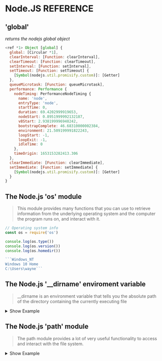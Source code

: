 # Node.JS REFERENCE

## 'global'
*returns the nodejs global object*
```javascript
<ref *1> Object [global] {
  global: [Circular *1],
  clearInterval: [Function: clearInterval],
  clearTimeout: [Function: clearTimeout],
  setInterval: [Function: setInterval],
  setTimeout: [Function: setTimeout] {
    [Symbol(nodejs.util.promisify.custom)]: [Getter]
  },
  queueMicrotask: [Function: queueMicrotask],
  performance: Performance {
    nodeTiming: PerformanceNodeTiming {
      name: 'node',
      entryType: 'node',
      startTime: 0,
      duration: 69.4202999919653,
      nodeStart: 0.8951999992132187,
      v8Start: 2.938199996948242,
      bootstrapComplete: 46.68310000002384,
      environment: 21.509199991822243,
      loopStart: -1,
      loopExit: -1,
      idleTime: 0
    },
    timeOrigin: 1653153282413.306
  },
  clearImmediate: [Function: clearImmediate],
  setImmediate: [Function: setImmediate] {
    [Symbol(nodejs.util.promisify.custom)]: [Getter]
  }
}
```
## The Node.js 'os' module
>This module provides many functions that you can use to retrieve information from the underlying operating system and the computer the program runs on, and interact with it.
```javascript
// Operating system info
const os = require('os')

console.log(os.type())
console.log(os.version())
console.log(os.homedir())

```Windows_NT
Windows 10 Home
C:\Users\wayne```
```

## The Node.js '__dirname' enviroment variable
> __dirname is an environment variable that tells you the absolute path of the directory containing the currently executing file
<details><summary>Show Example</summary>
```javascript
C:\GitHub\nodejs-reference
C:\GitHub\nodejs-reference\index.js
```
</details>

## The Node.js 'path' module
> The path module provides a lot of very useful functionality to access and interact with the file system.
<details><summary>Show Example</summary>
```javascript
const path = require('path') 
console.log(path.dirname(__filename));
console.log(path.basename(__filename));
console.log(path.extname(__filename));
```
</details>
